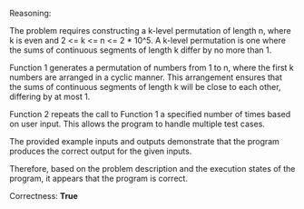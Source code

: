 Reasoning:

The problem requires constructing a k-level permutation of length n, where k is even and 2 <= k <= n <= 2 * 10^5. A k-level permutation is one where the sums of continuous segments of length k differ by no more than 1.

Function 1 generates a permutation of numbers from 1 to n, where the first k numbers are arranged in a cyclic manner. This arrangement ensures that the sums of continuous segments of length k will be close to each other, differing by at most 1.

Function 2 repeats the call to Function 1 a specified number of times based on user input. This allows the program to handle multiple test cases.

The provided example inputs and outputs demonstrate that the program produces the correct output for the given inputs.

Therefore, based on the problem description and the execution states of the program, it appears that the program is correct.

Correctness: **True**